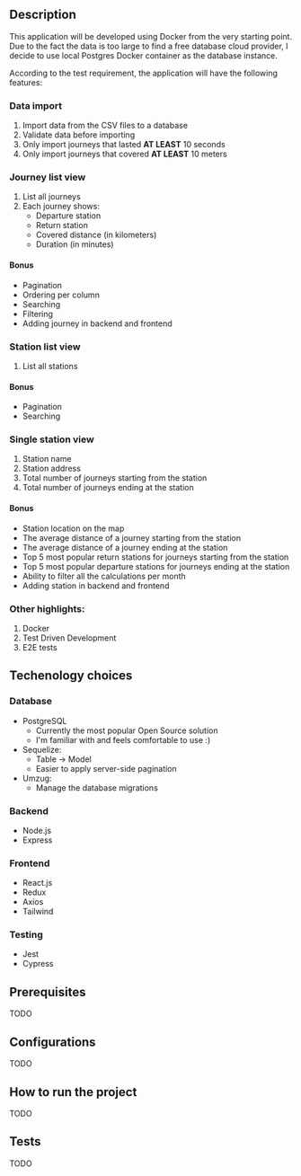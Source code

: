 ## Description
This application will be developed using Docker from the very starting point. Due to the fact the data is too large to find a free database cloud provider, I decide to use local Postgres Docker container as the database instance.

According to the test requirement, the application will have the following features:

### Data import
1. Import data from the CSV files to a database
2. Validate data before importing
3. Only import journeys that lasted **AT LEAST** 10 seconds
4. Only import journeys that covered **AT LEAST** 10 meters

### Journey list view
1. List all journeys
2. Each journey shows: 
    - Departure station
    - Return station
    - Covered distance (in kilometers)
    - Duration (in minutes)

#### Bonus
- Pagination
- Ordering per column
- Searching
- Filtering
- Adding journey in backend and frontend

### Station list view
1. List all stations

#### Bonus
- Pagination
- Searching

### Single station view
1. Station name
2. Station address
3. Total number of journeys starting from the station
4. Total number of journeys ending at the station

#### Bonus
- Station location on the map
- The average distance of a journey starting from the station
- The average distance of a journey ending at the station
- Top 5 most popular return stations for journeys starting from the station
- Top 5 most popular departure stations for journeys ending at the station
- Ability to filter all the calculations per month
- Adding station in backend and frontend

### Other highlights:
1. Docker
2. Test Driven Development
3. E2E tests

## Techenology choices
### Database
- PostgreSQL
    - Currently the most popular Open Source solution
    - I'm familiar with and feels comfortable to use :)
- Sequelize:
    - Table -> Model
    - Easier to apply server-side pagination
- Umzug:
    - Manage the database migrations

### Backend
  - Node.js
  - Express

### Frontend
  - React.js
  - Redux
  - Axios
  - Tailwind

### Testing
  - Jest
  - Cypress

## Prerequisites
TODO

## Configurations
TODO

## How to run the project
TODO

## Tests
TODO

